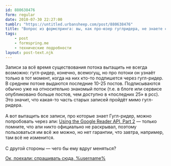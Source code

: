 ```yaml
---
id: 880638476
form: regular
date: 2010-07-30 22:27:00
tumblr: "https://untitled.urbansheep.com/post/880638476"
title: "Вопрос из формспринга: вы, как про-юзер гуглридера, не знаете случайно, можно ли извлечь записи из рсс-потока за все время его существования?"
tags:
    - post
    - formspring.me
    - технические подробности
layout: post-text.njk
---
```


<p class="formspringmeAnswer">Записи за всё время существования потока вытащить не всегда возможно: гугл-ридер, конечно, всемогущ, но про потоки он узнаёт только в тот момент, когда на них кто-то подпишется через гугл-ридер. В среднем потоке выдаются последние 10-25 постов. Подписываются обычно уже на относительно знакомый поток (т.е. в блоге или сервисе опубликовано больше постов, чем доступно в «последних 25» в рсс). Это значит, что какая-то часть старых записей пройдёт мимо гугл-ридера.<br/><br/>
А вот вытащить все записи, про которые знает Гугл-ридер, можно попробовать через апи: <a href="http://blog.martindoms.com/2009/10/16/using-the-google-reader-api-part-2" rel="nofollow" class="nofollow">Using the Google Reader API, Part 2</a> — только помните, что апи никто официально не раскрывал, поэтому пользоваться им всё же можно, но нет гарантии, что завтра, например, там всё не изменится.<br/><br/>
С другой стороны — чего бы ему вдруг меняться?</p>

<p class="formspringmeFooter">
    <a href="http://formspring.me/urbansheep?utm_medium=social&amp;utm_source=tumblr&amp;utm_campaign=shareanswer">Ок, поехали: спрашивать сюда, %username%</a>
</p>

